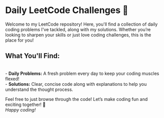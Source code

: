 # Daily LeetCode Challenges 🚀
<p>
Welcome to my LeetCode repository! Here, you'll find a collection of daily coding problems I've tackled, along with my solutions. Whether you’re looking to sharpen your skills or just love coding challenges, this is the place for you!
</p>

<h2>What You'll Find:</h2>  <br>
- <b> Daily Problems:</b> A fresh problem every day to keep your coding muscles flexed! <br>
- <b> Solutions:</b> Clear, concise code along with explanations to help you understand the thought process.<br>

Feel free to just browse through the code! Let’s make coding fun and exciting together! 🌟 <br>
<i>Happy coding!</i>
